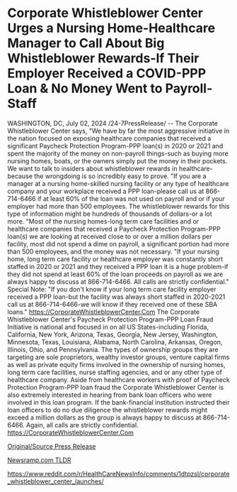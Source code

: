 # Corporate Whistleblower Center Urges a Nursing Home-Healthcare Manager to Call About Big Whistleblower Rewards-If Their Employer Received a COVID-PPP Loan & No Money Went to Payroll-Staff

WASHINGTON, DC, July 02, 2024 /24-7PressRelease/ -- The Corporate Whistleblower Center says, "We have by far the most aggressive initiative in the nation focused on exposing healthcare companies that received a significant Paycheck Protection Program-PPP loan(s) in 2020 or 2021 and spent the majority of the money on non-payroll things-such as buying more nursing homes, boats, or the owners simply put the money in their pockets. We want to talk to insiders about whistleblower rewards in healthcare-because the wrongdoing is so incredibly easy to prove.  "If you are a manager at a nursing home-skilled nursing facility or any type of healthcare company and your workplace received a PPP loan-please call us at 866-714-6466 if at least 60% of the loan was not used on payroll and or if your employer had more than 500 employees. The whistleblower rewards for this type of information might be hundreds of thousands of dollars-or a lot more.   "Most of the nursing homes-long term care facilities and or healthcare companies that received a Paycheck Protection Program-PPP loan(s) we are looking at received close to or over a million dollars per facility, most did not spend a dime on payroll, a significant portion had more than 500 employees, and the money was not necessary.   "If your nursing home, long term care facility or healthcare employer was constantly short staffed in 2020 or 2021 and they received a PPP loan it is a huge problem-if they did not spend at least 60% of the loan proceeds on payroll as we are always happy to discuss at 866-714-6466. All calls are strictly confidential."   Special Note: "If you don't know if your long term care facility employer received a PPP loan-but the facility was always short staffed in 2020-2021 call us at 866-714-6466-we will know if they received one of these SBA loans." https://CorporateWhistleblowerCenter.Com  The Corporate Whistleblower Center's Paycheck Protection Program-PPP Loan Fraud Initiative is national and focused in on all US States-including Florida, California, New York, Arizona, Texas, Georgia, New Jersey, Washington, Minnesota, Texas, Louisiana, Alabama, North Carolina, Arkansas, Oregon, Illinois, Ohio, and Pennsylvania. The types of ownership groups they are targeting are sole proprietors, wealthy investor groups, venture capital firms as well as private equity firms involved in the ownership of nursing homes, long term care facilities, nurse staffing agencies, and or any other type of healthcare company.   Aside from healthcare workers with proof of Paycheck Protection Program-PPP loan fraud the Corporate Whistleblower Center is also extremely interested in hearing from bank loan officers who were involved in this loan program. If the bank-financial institution instructed their loan officers to do no due diligence the whistleblower rewards might exceed a million dollars as the group is always happy to discuss at 866-714-6466. Again, all calls are strictly confidential. https://CorporateWhistleblowerCenter.Com 

[Original/Source Press Release](https://www.24-7pressrelease.com/press-release/512216/corporate-whistleblower-center-urges-a-nursing-home-healthcare-manager-to-call-about-big-whistleblower-rewards-if-their-employer-received-a-covid-ppp-loan-no-money-went-to-payroll-staff)
                    

[Newsramp.com TLDR](None) 

https://www.reddit.com/r/HealthCareNewsInfo/comments/1dtpzsl/corporate_whistleblower_center_launches/
